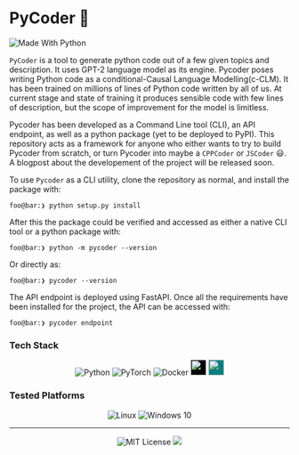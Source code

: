 # PyCoder 🐍

<img alt="Made With Python" src="http://ForTheBadge.com/images/badges/made-with-python.svg">

<!-- <img alt="Medium" src="https://img.shields.io/badge/Medium-12100E?style=for-the-badge&logo=medium&logoColor=white" height=35/> -->

<!-- [![PyPI version fury.io](https://badge.fury.io/py/torchlit.svg)](https://pypi.org/project/torchlit/)  -->
  
`PyCoder` is a tool to generate python code out of a few given topics and description. It uses GPT-2 language model as its engine. Pycoder poses writing Python code as a conditional-Causal Language Modelling(c-CLM). It has been trained on millions of lines of Python code written by all of us.  At current stage and state of training it produces sensible code with few lines of description, but the scope of improvement for the model is limitless. 

Pycoder has been developed as a Command Line tool (CLI), an API endpoint, as well as a python package (yet to be deployed to PyPI). This repository acts as a framework for anyone who either wants to try to build Pycoder from scratch, or turn Pycoder into maybe a `CPPCoder` or `JSCoder` 😃.  A blogpost about the developement of the project will be released soon.

To use `Pycoder` as a CLI utility, clone the repository as normal, and install the package with:
```console
foo@bar:❯ python setup.py install
```
After this the package could be verified and accessed as either a native CLI tool or a python package with:
```console
foo@bar:❯ python -m pycoder --version
```
Or directly as:
```console
foo@bar:❯ pycoder --version
```

The API endpoint is deployed using FastAPI. Once all the requirements have been installed for the project, the API can be accessed with:
```console
foo@bar:❯ pycoder endpoint
```


### Tech Stack
<p align="center">
<img alt="Python" src="https://img.shields.io/badge/python-%2314354C.svg?style=for-the-badge&logo=python&logoColor=white"/> <img alt="PyTorch" src="https://img.shields.io/badge/PyTorch-%23EE4C2C.svg?style=for-the-badge&logo=PyTorch&logoColor=white" /> <img alt="Docker" src="https://img.shields.io/badge/docker-%230db7ed.svg?style=for-the-badge&logo=docker&logoColor=white"/> <img src="https://fastapi.tiangolo.com/img/logo-margin/logo-teal.png" alt="FastAPI" height=28 style="background-color:black;"> <img src="https://typer.tiangolo.com/img/logo-margin/logo-margin-vector.svg" height=28 style="background-color:teal;">
</p>

### Tested Platforms
<p align="center">
<img alt="Linux" src="https://img.shields.io/badge/Linux-FCC624?style=for-the-badge&logo=linux&logoColor=black"> <img alt="Windows 10" src="https://img.shields.io/badge/Windows-0078D6?style=for-the-badge&logo=windows&logoColor=white" />
</p>

<hr />

<p align="center">
<img alt="MIT License" src="https://img.shields.io/github/license/himanshu-dutta/pycoder?style=for-the-badge&logo=appveyor">
<img src="https://img.shields.io/badge/Copyright-Himanshu_Dutta-2ea44f?style=for-the-badge&logo=appveyor" >
</p>